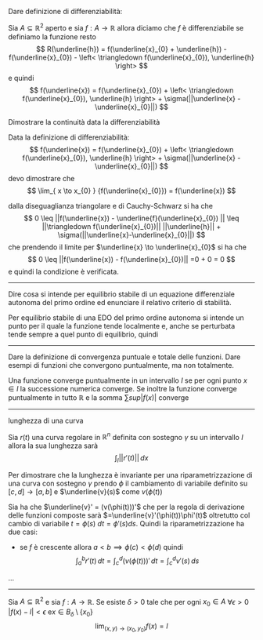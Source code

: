 Dare definizione di differenziabilità:

Sia $A\subseteq \mathbb{R}^{2}$ aperto e sia $f:A\to \mathbb{R}$  allora diciamo che $f$ è differenziabile se definiamo la funzione resto
$$
R(\underline{h}) = f(\underline{x}_{0} + \underline{h}) - f(\underline{x}_{0}) - \left< \triangledown f(\underline{x}_{0}), \underline{h} \right>  
$$
e quindi 
$$
f(\underline{x}) = f(\underline{x}_{0}) + \left< \triangledown f(\underline{x}_{0}), \underline{h} \right> + \sigma(||\underline{x} - \underline{x}_{0}||)
$$


Dimostrare la continuità data la differenziabilità

Data la definizione di differenziabilità:
$$
f(\underline{x})  = f(\underline{x}_{0}) + \left< \triangledown f(\underline{x}_{0}), \underline{h} \right> + \sigma(||\underline{x} - \underline{x}_{0}||) 
$$
devo dimostrare che 
$$
\lim_{ x \to x_{0} } {f(\underline{x}_{0}}) = f(\underline{x}) 
$$

dalla diseguaglianza triangolare e di Cauchy-Schwarz si ha che
$$
0 \leq ||f(\underline{x}) - \underline{f}(\underline{x}_{0}) || \leq ||\triangledown f(\underline{x}_{0})|| ||\underline{h}|| + \sigma(||\underline{x}-\underline{x}_{0}||)
$$
che prendendo il limite per $\underline{x} \to \underline{x}_{0}$ si ha che 
$$
0 \leq ||f(\underline{x}) - f(\underline{x}_{0})|| =0 + 0 = 0
$$
e quindi la condizione è verificata.


---


Dire cosa si intende per equilibrio stabile di un equazione differenziale autonoma del primo ordine ed enunciare il relativo criterio di stabilità.


Per equilibrio stabile di una EDO del primo ordine autonoma si intende un punto per il quale la funzione tende localmente e, anche se perturbata tende sempre a quel punto di equilibrio, quindi


---

Dare la definizione di convergenza puntuale e totale delle funzioni. Dare esempi di funzioni che convergono puntualmente, ma non totalmente.


Una funzione converge puntualmente in un intervallo $I$ se per ogni punto $x\in I$ la successione numerica converge.
Se inoltre la funzione converge puntualmente in tutto $\mathbb{R}$ e la somma $\sum sup|f(x)|$ converge

---

lunghezza di una curva

Sia $r(t)$ una curva regolare in $\mathbb{R}^{n}$ definita con sostegno $\gamma$ su un intervallo $I$ allora la sua lunghezza sarà
$$
\int _{I}||r'(t)|| \, dx 
$$

Per dimostrare che la lunghezza è invariante per una riparametrizzazione di una curva con sostegno $\gamma$ prendo $\phi$ il cambiamento di variabile definito su $[c,d]\to[a,b]$ e $\underline{v}(s)$ come $v(\phi(t))$

Sia ha che $\underline{v}' = (v(\phi(t)))'$ che per la regola di derivazione delle funzioni composte sarà $=\underline{v}'(\phi(t))\phi'(t)$ oltretutto col cambio di variabile $t = \phi(s)$ $dt = \phi'(s)ds$.
Quindi la riparametrizzazione ha due casi: 
- se $f$ è crescente allora $a<b \implies \phi(c)<\phi(d)$ quindi
$$
\int _{a}^{b} r'(t)\, dt = \int _{c}^{d} (v(\phi(t)))' \, dt = \int _{c}^{d} v'(s)\, ds   
$$

...

---

Sia $A\subseteq \mathbb{R}^{2}$ e sia $f:A\to \mathbb{R}$.  Se esiste $\delta>0$ tale che per ogni $x_{0}\in A$ $\forall {\epsilon}> 0 {}$ $|f(x)-l|<\epsilon$ e$x\in B_{\delta}\setminus \{ x_{0} \}$
$$
\lim_{ (x,y) \to (x_{0},y_{0}) } {f(x)} = l
$$

